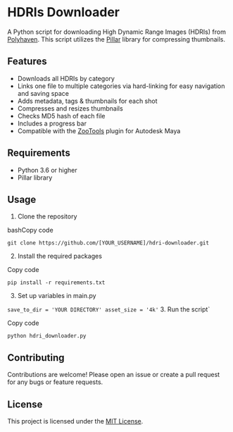 # HDRIs Downloader

A Python script for downloading High Dynamic Range Images (HDRIs) from [Polyhaven](https://polyhaven.com/). This script utilizes the [Pillar](https://github.com/pillar-framework/pillar) library for compressing thumbnails.

## Features

- Downloads all HDRIs by category
- Links one file to multiple categories via hard-linking for easy navigation and saving space
- Adds metadata, tags & thumbnails for each shot
- Compresses and resizes thumbnails
- Checks MD5 hash of each file
- Includes a progress bar
- Compatible with the [ZooTools](https://github.com/mwq/zootools) plugin for Autodesk Maya

## Requirements

- Python 3.6 or higher
- Pillar library

## Usage

1.  Clone the repository

bashCopy code

`git clone https://github.com/[YOUR_USERNAME]/hdri-downloader.git`

2.  Install the required packages

Copy code

`pip install -r requirements.txt`

3.  Set up variables in main.py

`save_to_dir = 'YOUR DIRECTORY'
asset_size = '4k'` 3. Run the script`

Copy code

`python hdri_downloader.py`

## Contributing

Contributions are welcome! Please open an issue or create a pull request for any bugs or feature requests.

## License

This project is licensed under the [MIT License](https://chat.openai.com/LICENSE).
